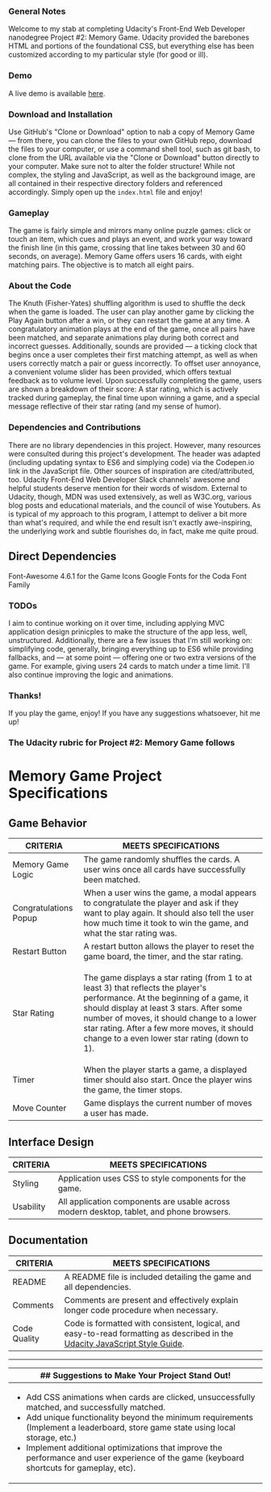 ### General Notes

Welcome to my stab at completing Udacity's Front-End Web Developer nanodegree Project #2: Memory Game. Udacity provided the barebones HTML and portions of the foundational CSS, but everything else has been customized according to my particular style (for good or ill). 

### Demo

A live demo is available <a href="jasonmwhite.com/memory-game/index.html">here</a>. 

### Download and Installation

Use GitHub's "Clone or Download" option to nab a copy of Memory Game — from there, you can clone the files to your own GitHub repo, download the files to your computer, or use a command shell tool, such as git bash, to clone from the URL available via the "Clone or Download" button directly to your computer. Make sure not to alter the folder structure! While not complex, the styling and JavaScript, as well as the background image, are all contained in their respective directory folders and referenced accordingly. Simply open up the `index.html` file and enjoy!

### Gameplay

The game is fairly simple and mirrors many online puzzle games: click or touch an item, which cues and plays an event, and work your way toward the finish line (in this game, crossing that line takes between 30 and 60 seconds, on average). Memory Game offers users 16 cards, with eight matching pairs. The objective is to match all eight pairs. 

### About the Code

The Knuth (Fisher-Yates) shuffling algorithm is used to shuffle the deck when the game is loaded. The user can play another game by clicking the Play Again button after a win, or they can restart the game at any time. A congratulatory animation plays at the end of the game, once all  pairs have been matched, and separate animations play during both correct and incorrect guesses. Additionally, sounds are provided — a ticking clock that begins once a user completes their first matching attempt, as well as when users correctly match a pair or guess incorrectly. To offset user annoyance, a convenient volume slider has been provided, which offers textual feedback as to volume level. Upon successfully completing the game, users are shown a breakdown of their score: A star rating, which is actively tracked during gameplay, the final time upon winning a game, and a special message reflective of their star rating (and my sense of humor).  

### Dependencies and Contributions

There are no library dependencies in this project. However, many resources were consulted during this project's development. The header was adapted (including updating syntax to ES6 and simplying code) via the Codepen.io link in the JavaScript file. Other sources of inspiration are cited/attributed, too. Udacity Front-End Web Developer Slack channels' awesome and helpful students deserve mention for their words of wisdom. External to Udacity, though, MDN was used extensively, as well as W3C.org, various blog posts and educational materials, and the council of wise Youtubers. As is typical of my approach to this program, I attempt to deliver a bit more than what's required, and while the end result isn't exactly awe-inspiring, the underlying work and subtle flourishes do, in fact, make me quite proud. 

## Direct Dependencies
Font-Awesome 4.6.1 for the Game Icons
Google Fonts for the Coda Font Family

### TODOs

I aim to continue working on it over time, including applying MVC application design prinicples to make the structure of the app less, well, unstructured. Additionally, there are a few issues that I'm still working on: simplifying code, generally, bringing everything up to ES6 while providing fallbacks, and — at some point — offering one or two extra versions of the game. For example, giving users 24 cards to match under a time limit. I'll also continue improving the logic and animations. 

### Thanks!

If you play the game, enjoy! If you have any suggestions whatsoever, hit me up!

### The Udacity rubric for Project #2: Memory Game follows 

# Memory Game Project Specifications

## Game Behavior

| CRITERIA | MEETS SPECIFICATIONS |
| -------- | -------------------- |
| Memory Game Logic | The game randomly shuffles the cards. A user wins once all cards have successfully been matched. |
| Congratulations Popup | When a user wins the game, a modal appears to congratulate the player and ask if they want to play again. It should also tell the user how much time it took to win the game, and what the star rating was. |
| Restart Button | A restart button allows the player to reset the game board, the timer, and the star rating. |
| Star Rating | <p>The game displays a star rating (from 1 to at least 3) that reflects the player's performance. At the beginning of a game, it should display at least 3 stars. After some number of moves, it should change to a lower star rating. After a few more moves, it should change to a even lower star rating (down to 1).</p><p>| The number of moves needed to change the rating is up to you, but it should happen at some point.</p> |
| Timer | When the player starts a game, a displayed timer should also start. Once the player wins the game, the timer stops. |
| Move Counter | Game displays the current number of moves a user has made. |

## Interface Design

| CRITERIA | MEETS SPECIFICATIONS |
| -------- | -------------------- |
| Styling | Application uses CSS to style components for the game. |
| Usability | All application components are usable across modern desktop, tablet, and phone browsers. |

## Documentation

| CRITERIA | MEETS SPECIFICATIONS |
| -------- | -------------------- |
| README | A README file is included detailing the game and all dependencies. |
| Comments | Comments are present and effectively explain longer code procedure when necessary. |
| Code Quality | Code is formatted with consistent, logical, and easy-to-read formatting as described in the [Udacity JavaScript Style Guide](http://udacity.github.io/frontend-nanodegree-styleguide/javascript.html). |

---

| ## Suggestions to Make Your Project Stand Out! |
| --- |
| <ul><li>Add CSS animations when cards are clicked, unsuccessfully matched, and successfully matched.</li><li>Add unique functionality beyond the minimum requirements (Implement a leaderboard, store game state using local storage, etc.)</li><li>Implement additional optimizations that improve the performance and user experience of the game (keyboard shortcuts for gameplay, etc).</li></ul> |
